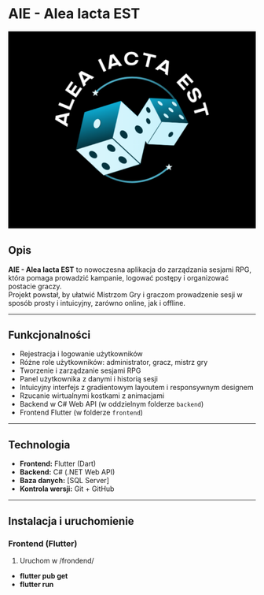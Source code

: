 # AIE - Alea Iacta EST

![AIE Logo](frontend/assets/images/aie.png)  

## Opis

**AIE - Alea Iacta EST** to nowoczesna aplikacja do zarządzania sesjami RPG, która pomaga prowadzić kampanie, logować postępy i organizować postacie graczy.  
Projekt powstał, by ułatwić Mistrzom Gry i graczom prowadzenie sesji w sposób prosty i intuicyjny, zarówno online, jak i offline.

---

## Funkcjonalności

- Rejestracja i logowanie użytkowników  
- Różne role użytkowników: administrator, gracz, mistrz gry
- Tworzenie i zarządzanie sesjami RPG  
- Panel użytkownika z danymi i historią sesji  
- Intuicyjny interfejs z gradientowym layoutem i responsywnym designem  
- Rzucanie wirtualnymi kostkami z animacjami  
- Backend w C# Web API (w oddzielnym folderze `backend`)  
- Frontend Flutter (w folderze `frontend`)

---

## Technologia

- **Frontend:** Flutter (Dart)  
- **Backend:** C# (.NET Web API)  
- **Baza danych:** [SQL Server]  
- **Kontrola wersji:** Git + GitHub

---

## Instalacja i uruchomienie

### Frontend (Flutter)

1. Uruchom w /frondend/
   
  -  **flutter pub get**
  -  **flutter run**

